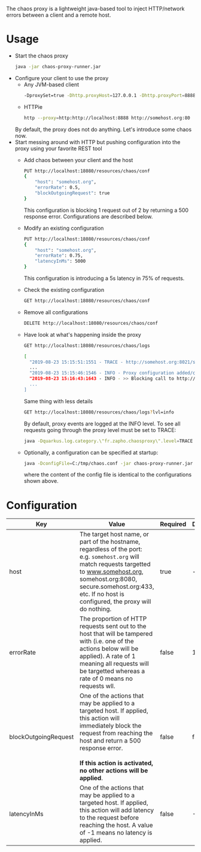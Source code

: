 The chaos proxy is a lightweight java-based tool to inject HTTP/network errors between a client and a remote host.

# Usage

- Start the chaos proxy
   ```bash
   java -jar chaos-proxy-runner.jar
   ```
- Configure your client to use the proxy
  - Any JVM-based client
     ```bash
     -DproxySet=true -Dhttp.proxyHost=127.0.0.1 -Dhttp.proxyPort=8888 -Dhttps.proxyHost=127.0.0.1 -Dhttps.proxyPort=8888
     ```
  - HTTPie
    ```bash
    http --proxy=http:http://localhost:8888 http://somehost.org:80
    ```
   By default, the proxy does not do anything. Let's introduce some chaos now.
- Start messing around with HTTP but pushing configuration into the proxy using your
favorite REST tool
  - Add chaos between your client and the host
    ```bash
    PUT http://localhost:18080/resources/chaos/conf
    {
        "host": "somehost.org",
        "errorRate": 0.5,
        "blockOutgoingRequest": true
    }
    ```
    This configuration is blocking 1 request out of 2 by returning a 500 response error. Configurations are described below.
  - Modify an existing configuration
    ```bash
    PUT http://localhost:18080/resources/chaos/conf
    {
        "host": "somehost.org",
        "errorRate": 0.75,
        "latencyInMs": 5000
    }
    ```
    This configuration is introducing a 5s latency in 75% of requests.
  - Check the existing configuration
    ```bash
    GET http://localhost:18080/resources/chaos/conf
    ```
  - Remove all configurations
    ```bash
    DELETE http://localhost:18080/resources/chaos/conf
    ```
  - Have look at what's happening inside the proxy
    ```bash
    GET http://localhost:18080/resources/chaos/logs
    ```
    ```bash
    [
      "2019-08-23 15:15:51:1551 - TRACE - http://somehost.org:8021/service/",
      ...
      "2019-08-23 15:15:46:1546 - INFO - Proxy configuration added/changed: ProxyConfiguration{host='somehost.org', blockOutgoingRequest=true, errorRate=1.0}",
      "2019-08-23 15:16:43:1643 - INFO - >> Blocking call to http://somehost.org:8021/service/"
      ...
    ]
    ```
    Same thing with less details
    ```bash
    GET http://localhost:18080/resources/chaos/logs?lvl=info
    ```
    By default, proxy events are logged at the INFO level. To see all requests going through the proxy level must be set to TRACE:
    ```bash
    java -Dquarkus.log.category.\"fr.zapho.chaosproxy\".level=TRACE -jar chaos-proxy-runner.jar
    ``` 
 
  - Optionally, a configuration can be specified at startup:
    ```bash
    java -DconfigFile=C:/tmp/chaos.conf -jar chaos-proxy-runner.jar
    ```
    where the content of the config file is identical to the configurations shown above.
    
# Configuration

Key | Value | Required | Default
--- | --- | --- | ---
host | The target host name, or part of the hostname, regardless of the port: e.g. `somehost.org` will match requests targetted to www.somehost.org, somehost.org:8080, secure.somehost.org:433, etc. If no host is configured, the proxy will do nothing. | true | -
errorRate | The proportion of HTTP requests sent out to the host that will be tampered with (i.e. one of the actions below will be applied). A rate of 1 meaning all requests will be targetted whereas a rate of 0 means no requests wll. | false | 1
blockOutgoingRequest | One of the actions that may be applied to a targeted host. If applied, this action will immediately block the request from reaching the host and return a 500 response error.<br><br> **If this action is activated, no other actions will be applied**. | false | false
latencyInMs | One of the actions that may be applied to a targeted host. If applied, this action will add latency to the request before reaching the host. A value of -1 means no latency is applied. | false | -1

